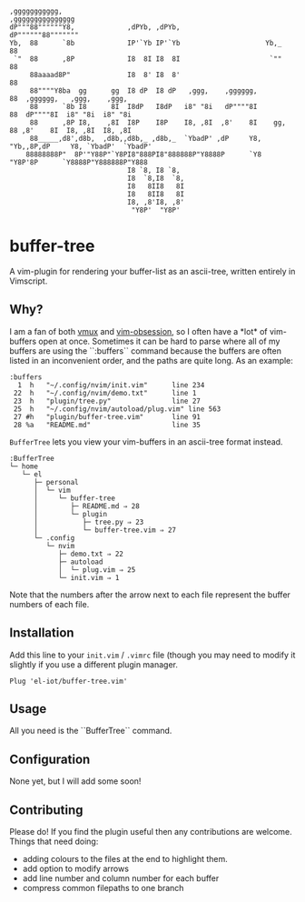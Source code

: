 ```
,ggggggggggg,                                                  ,ggggggggggggggg
dP"""88""""""Y8,             ,dPYb, ,dPYb,                     dP""""""88"""""""
Yb,  88      `8b             IP'`Yb IP'`Yb                     Yb,_    88
 `"  88      ,8P             I8  8I I8  8I                      `""    88
     88aaaad8P"              I8  8' I8  8'                             88
     88""""Y8ba  gg      gg  I8 dP  I8 dP   ,ggg,    ,gggggg,          88  ,gggggg,   ,ggg,    ,ggg,
     88      `8b I8      8I  I8dP   I8dP   i8" "8i   dP""""8I          88  dP""""8I  i8" "8i  i8" "8i
     88      ,8P I8,    ,8I  I8P    I8P    I8, ,8I  ,8'    8I    gg,   88 ,8'    8I  I8, ,8I  I8, ,8I
     88_____,d8',d8b,  ,d8b,,d8b,_ ,d8b,_  `YbadP' ,dP     Y8,    "Yb,,8P,dP     Y8, `YbadP'  `YbadP'
    88888888P"  8P'"Y88P"`Y8PI8"888PI8"888888P"Y8888P      `Y8      "Y8P'8P      `Y8888P"Y888888P"Y888
                             I8 `8, I8 `8,
                             I8  `8,I8  `8,
                             I8   8II8   8I
                             I8   8II8   8I
                             I8, ,8'I8, ,8'
                              "Y8P'  "Y8P'
```
<h1>buffer-tree</h1>
A vim-plugin for rendering your buffer-list as an ascii-tree, written entirely in Vimscript.


<h2>Why?</h2>
I am a fan of both <a href='https://github.com/jceb/vmux'>vmux</a> and <a href='https://github.com/tpope/vim-obsession'>vim-obsession</a>, so I often have a *lot* of vim-buffers open at once. Sometimes it can be hard to parse where all of my buffers are using the ``:buffers`` command because the buffers are often listed in an inconvenient order, and the paths are quite long. As an example:

```
:buffers
  1  h   "~/.config/nvim/init.vim"      line 234
 22  h   "~/.config/nvim/demo.txt"      line 1
 23  h   "plugin/tree.py"               line 27
 25  h   "~/.config/nvim/autoload/plug.vim" line 563
 27 #h   "plugin/buffer-tree.vim"       line 91
 28 %a   "README.md"                    line 35
```

``BufferTree`` lets you view your vim-buffers in an ascii-tree format instead.

```
:BufferTree
└─ home
   └─ el
      ├─ personal
      │  └─ vim
      │     └─ buffer-tree
      │        ├─ README.md ⇒ 28
      │        └─ plugin
      │           ├─ tree.py ⇒ 23
      │           └─ buffer-tree.vim ⇒ 27
      └─ .config
         └─ nvim
            ├─ demo.txt ⇒ 22
            ├─ autoload
            │  └─ plug.vim ⇒ 25
            └─ init.vim ⇒ 1
```

Note that the numbers after the arrow next to each file represent the buffer numbers of each file.

<h2>Installation</h2>

Add this line to your `init.vim` / `.vimrc` file (though you may need to modify it slightly if you use a different plugin manager.
```
Plug 'el-iot/buffer-tree.vim'
```

<h2>Usage</h2>
All you need is the ``BufferTree`` command.

<h2>Configuration</h2>
None yet, but I will add some soon!

<h2>Contributing</h2>
Please do! If you find the plugin useful then any contributions are welcome. Things that need doing:<br>

 - adding colours to the files at the end to highlight them.
 - add option to modify arrows
 - add line number and column number for each buffer
 - compress common filepaths to one branch
